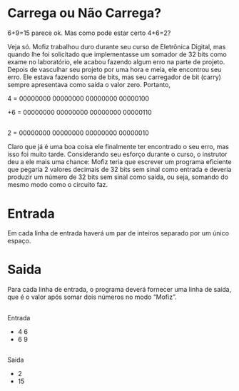 # Carrega ou Não Carrega?

6+9=15 parece ok. Mas como pode estar certo 4+6=2?

Veja só. Mofiz trabalhou duro durante seu curso de Eletrônica Digital, mas quando lhe foi solicitado que implementasse um somador de 32 bits como exame no laboratório, ele acabou fazendo algum erro na parte de projeto. Depois de vasculhar seu projeto por uma hora e meia, ele encontrou seu erro. Ele estava fazendo soma de bits, mas seu carregador de bit (carry) sempre apresentava como saída o valor zero. Portanto,

4  = 00000000 00000000 00000000 00000100


+6 = 00000000 00000000 00000000 00000110

##

2  = 00000000 00000000 00000000 00000010


Claro que já é uma boa coisa ele finalmente ter encontrado o seu erro, mas isso foi muito tarde. Considerando seu esforço durante o curso, o instrutor deu a ele mais uma chance: Mofiz teria que escrever um programa eficiente que pegaria 2 valores decimais de 32 bits sem sinal como entrada e deveria produzir um número de 32 bits sem sinal como saída, ou seja, somando do mesmo modo como o circuito faz.

# Entrada

Em cada linha de entrada haverá um par de inteiros separado por um único espaço. 

# Saida

Para cada linha de entrada, o programa deverá fornecer uma linha de saída, que é o valor após somar dois números no modo “Mofiz”.

##                      

Entrada                     

+ 4 6
+ 6 9
##

Saida

+ 2
+ 15

##




